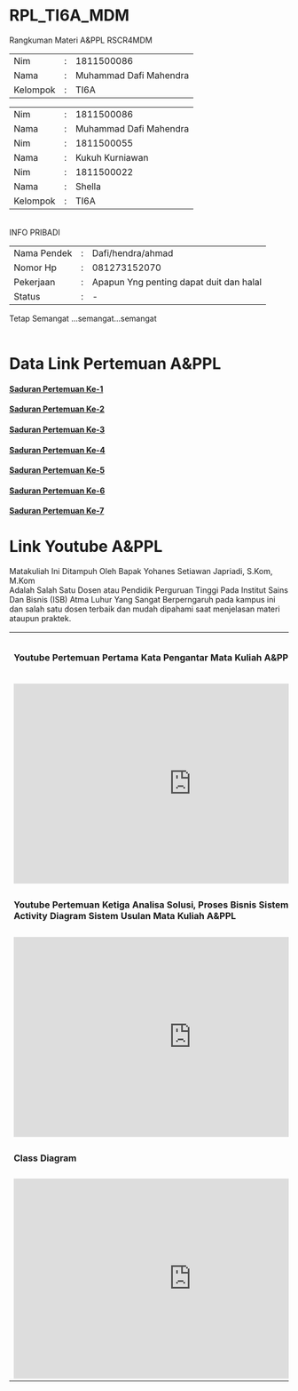 # RPL_TI6A_MDM
Rangkuman Materi A&PPL RSCR4MDM

<table>
  <tr> <td> Nim</td> <td> : </td> <td> 1811500086 </td> </tr>
  <tr> <td> Nama</td> <td> : </td> <td> Muhammad Dafi Mahendra </td> </tr>
  <tr> <td> Kelompok </td> <td> : </td> <td> TI6A </td> </tr>
</table>
<table>
  <tr> <td> Nim</td> <td> : </td> <td> 1811500086 </td> </tr>
  <tr> <td> Nama</td> <td> : </td> <td> Muhammad Dafi Mahendra </td> </tr>
  <tr> <td> Nim</td> <td> : </td> <td> 1811500055 </td> </tr>
  <tr> <td> Nama</td> <td> : </td> <td>Kukuh Kurniawan </td> </tr>
  <tr> <td> Nim</td> <td> : </td> <td> 1811500022 </td> </tr>
  <tr> <td> Nama</td> <td> : </td> <td> Shella </td> </tr>
  <tr> <td> Kelompok </td> <td> : </td> <td> TI6A </td> </tr>
</table>
<br>
INFO PRIBADI <br>
<table border ="0">
  <tr>
    <td> Nama Pendek</td> <td> : </td> <td> Dafi/hendra/ahmad </td>
  </tr>
  <tr>
    <td> Nomor Hp</td> <td> : </td> <td> 081273152070  </td>
  </tr>
  <tr>
    <td> Pekerjaan </td> <td> : </td> <td> Apapun Yng penting dapat duit dan halal </td>
  </tr>
  <tr>
    <td>Status</td> <td> : </td> <td> -  </td>
  </tr>
</table>
Tetap Semangat ...semangat...semangat<br>
<br>

# Data Link Pertemuan A&PPL
<oi>
  <h4><a href ="https://md4m.github.io/RPL_TI6A_MDM/1">Saduran Pertemuan Ke-1 </a> </h4>
  <h4><a href ="https://md4m.github.io/RPL_TI6A_MDM/2">Saduran Pertemuan Ke-2 </a> </h4>
  <h4><a href ="https://md4m.github.io/RPL_TI6A_MDM/3">Saduran Pertemuan Ke-3 </a> </h4>
  <h4><a href ="https://md4m.github.io/RPL_TI6A_MDM/4">Saduran Pertemuan Ke-4 </a> </h4>
  <h4><a href ="https://md4m.github.io/RPL_TI6A_MDM/5">Saduran Pertemuan Ke-5 </a> </h4>
  <h4><a href ="https://md4m.github.io/RPL_TI6A_MDM/6">Saduran Pertemuan Ke-6 </a> </h4>
  <h4><a href ="https://md4m.github.io/RPL_TI6A_MDM/7">Saduran Pertemuan Ke-7 </a> </h4>
</oi>

# Link Youtube A&PPL
 Matakuliah Ini Ditampuh Oleh Bapak Yohanes Setiawan Japriadi, S.Kom, M.Kom 
 <br> Adalah Salah Satu Dosen atau Pendidik Perguruan Tinggi Pada Institut Sains Dan Bisnis (ISB) Atma Luhur Yang Sangat Berperngaruh pada kampus ini dan salah satu dosen terbaik dan mudah dipahami saat menjelasan materi ataupun praktek.
 <oi>
  <table>
    <tr> <td> <h4>Youtube Pertemuan Pertama Kata Pengantar Mata Kuliah A&PPL </h4> </td> <td> <h4>Youtube Pertemuan Kedua Tentang Analisa pada Activity Diagram Menggunakan Aplikasi Astah Community</h4> </td> </tr>
    <tr> <td>  <iframe width="640" height="360" src="https://www.youtube.com/embed/l-gmvm258as" title="YouTube video player" frameborder="0" allow="accelerometer; autoplay; clipboard-write; encrypted-media; gyroscope; picture-in-picture" allowfullscreen></iframe><br> </td> <td> <iframe width="640" height="360" src="https://www.youtube.com/embed/9Xwu-typjMc" title="YouTube video player" frameborder="0" allow="accelerometer; autoplay; clipboard-write; encrypted-media; gyroscope; picture-in-picture" allowfullscreen></iframe><br> </td> </tr>
   <tr> <td> <h4>Youtube Pertemuan Ketiga Analisa Solusi, Proses Bisnis Sistem Usulan, dan Activity Diagram Sistem Usulan Mata Kuliah A&PPL </h4> </td> <td> <h4> UseCase Diagram Dan Dekskripsinya </h4> </td> </tr>
    <tr> <td>  <iframe width="640" height="360" src="https://www.youtube.com/embed/CVk4q8CrY4I" title="YouTube video player" frameborder="0" allow="accelerometer; autoplay; clipboard-write; encrypted-media; gyroscope; picture-in-picture" allowfullscreen></iframe> <br> </td> <td> <iframe  width="640" height="360" src="https://www.youtube.com/embed/CXi-gJU9zMI" title="YouTube video player" frameborder="0" allow="accelerometer; autoplay; clipboard-write; encrypted-media; gyroscope; picture-in-picture" allowfullscreen></iframe> <br> </td> </tr>
    <tr> <td> <h4>Class Diagram </h4> </td> <td> <h4> nanti </h4> </td> </tr>
    <tr> <td>  <iframe width="640" height="360" src="https://www.youtube.com/embed/nNIQvf7OdrY" title="YouTube video player" frameborder="0" allow="accelerometer; autoplay; clipboard-write; encrypted-media; gyroscope; picture-in-picture" allowfullscreen></iframe> <br> </td> <td> Nanti <br> </td> </tr>
  </table> 
 </oi>
